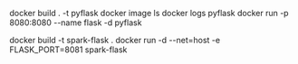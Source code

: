 
docker build . -t pyflask
docker image ls
docker logs pyflask
docker run -p 8080:8080 --name flask -d pyflask

docker build -t spark-flask .
docker run -d  --net=host -e FLASK_PORT=8081 spark-flask